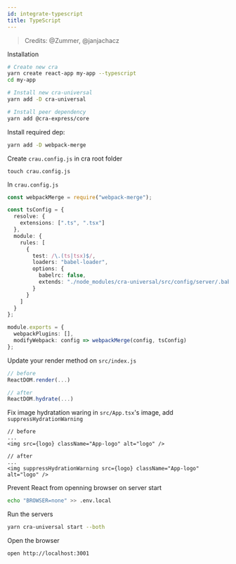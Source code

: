```yaml
---
id: integrate-typescript
title: TypeScript
---
```


> Credits: @Zummer, @janjachacz

Installation

```sh
# Create new cra
yarn create react-app my-app --typescript
cd my-app

# Install new cra-universal
yarn add -D cra-universal

# Install peer dependency
yarn add @cra-express/core

```

Install required dep:

```sh
yarn add -D webpack-merge
```

Create `crau.config.js` in cra root folder

```
touch crau.config.js
```

In `crau.config.js`

```ts
const webpackMerge = require("webpack-merge");

const tsConfig = {
  resolve: {
    extensions: [".ts", ".tsx"]
  },
  module: {
    rules: [
      {
        test: /\.(ts|tsx)$/,
        loaders: "babel-loader",
        options: {
          babelrc: false,
          extends: "./node_modules/cra-universal/src/config/server/.babelrc"
        }
      }
    ]
  }
};

module.exports = {
  webpackPlugins: [],
  modifyWebpack: config => webpackMerge(config, tsConfig)
};
```

Update your render method on `src/index.js`

```ts
// before
ReactDOM.render(...)

// after
ReactDOM.hydrate(...)
```

Fix image hydratation waring in `src/App.tsx`'s image, add `suppressHydrationWarning`

```tsx
// before
...
<img src={logo} className="App-logo" alt="logo" />

// after
...
<img suppressHydrationWarning src={logo} className="App-logo" alt="logo" />
```

Prevent React from openning browser on server start

```sh
echo "BROWSER=none" >> .env.local
```

Run the servers

```sh
yarn cra-universal start --both
```

Open the browser

```sh
open http://localhost:3001
```
